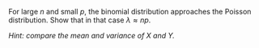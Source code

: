 For large $n$ and small $p$, the binomial distribution approaches the Poisson distribution.
Show that in that case $\lambda \approx np$.

_Hint: compare the mean and variance of $X$ and $Y$._
